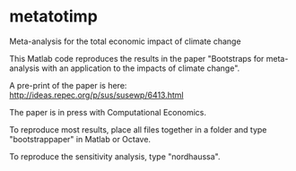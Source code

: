 metatotimp
==========

Meta-analysis for the total economic impact of climate change

This Matlab code reproduces the results in the paper "Bootstraps for meta-analysis with an application to the impacts of climate change".

A pre-print of the paper is here: http://ideas.repec.org/p/sus/susewp/6413.html

The paper is in press with Computational Economics.

To reproduce most results, place all files together in a folder and type "bootstrappaper" in Matlab or Octave.

To reproduce the sensitivity analysis, type "nordhaussa".
